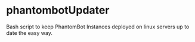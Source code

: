 # phantombotUpdater
Bash script to keep PhantomBot Instances deployed on linux servers up to date the easy way.
